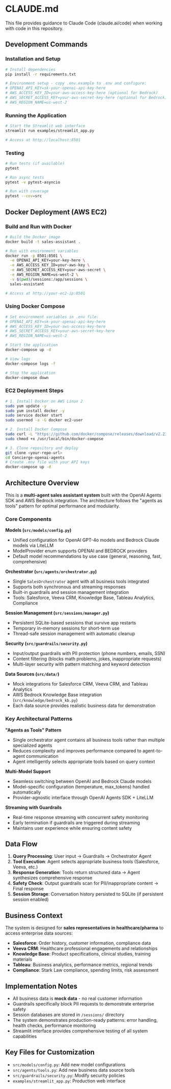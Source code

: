 # CLAUDE.md

This file provides guidance to Claude Code (claude.ai/code) when working with code in this repository.

## Development Commands

### Installation and Setup
```bash
# Install dependencies
pip install -r requirements.txt

# Environment setup - copy .env.example to .env and configure:
# OPENAI_API_KEY=sk-your-openai-api-key-here
# AWS_ACCESS_KEY_ID=your-aws-access-key-here (optional for Bedrock)
# AWS_SECRET_ACCESS_KEY=your-aws-secret-key-here (optional for Bedrock)
# AWS_REGION_NAME=us-west-2
```

### Running the Application
```bash
# Start the Streamlit web interface
streamlit run examples/streamlit_app.py

# Access at http://localhost:8501
```

### Testing
```bash
# Run tests (if available)
pytest

# Run async tests  
pytest -v pytest-asyncio

# Run with coverage
pytest --cov=src
```

## Docker Deployment (AWS EC2)

### Build and Run with Docker
```bash
# Build the Docker image
docker build -t sales-assistant .

# Run with environment variables
docker run -p 8501:8501 \
  -e OPENAI_API_KEY=your-key-here \
  -e AWS_ACCESS_KEY_ID=your-aws-key \
  -e AWS_SECRET_ACCESS_KEY=your-aws-secret \
  -e AWS_REGION_NAME=us-west-2 \
  -v $(pwd)/sessions:/app/sessions \
  sales-assistant

# Access at http://your-ec2-ip:8501
```

### Using Docker Compose
```bash
# Set environment variables in .env file:
# OPENAI_API_KEY=sk-your-openai-api-key-here
# AWS_ACCESS_KEY_ID=your-aws-access-key-here
# AWS_SECRET_ACCESS_KEY=your-aws-secret-key-here
# AWS_REGION_NAME=us-west-2

# Start the application
docker-compose up -d

# View logs
docker-compose logs -f

# Stop the application  
docker-compose down
```

### EC2 Deployment Steps
```bash
# 1. Install Docker on AWS Linux 2
sudo yum update -y
sudo yum install docker -y
sudo service docker start
sudo usermod -a -G docker ec2-user

# 2. Install Docker Compose
sudo curl -L "https://github.com/docker/compose/releases/download/v2.23.0/docker-compose-$(uname -s)-$(uname -m)" -o /usr/local/bin/docker-compose
sudo chmod +x /usr/local/bin/docker-compose

# 3. Clone repository and deploy
git clone <your-repo-url>
cd Concierge-openai-agents
# Create .env file with your API keys
docker-compose up -d
```

## Architecture Overview

This is a **multi-agent sales assistant system** built with the OpenAI Agents SDK and AWS Bedrock integration. The architecture follows the "agents as tools" pattern for optimal performance and modularity.

### Core Components

**Models (`src/models/config.py`)**
- Unified configuration for OpenAI GPT-4o models and Bedrock Claude models via LiteLLM
- ModelProvider enum supports OPENAI and BEDROCK providers
- Default model recommendations by use case (general, reasoning, fast, comprehensive)

**Orchestrator (`src/agents/orchestrator.py`)**  
- Single `SalesOrchestrator` agent with all business tools integrated
- Supports both synchronous and streaming responses
- Built-in guardrails and session management integration
- Tools: Salesforce, Veeva CRM, Knowledge Base, Tableau Analytics, Compliance

**Session Management (`src/sessions/manager.py`)**
- Persistent SQLite-based sessions that survive app restarts
- Temporary in-memory sessions for short-term use
- Thread-safe session management with automatic cleanup

**Security (`src/guardrails/security.py`)**
- Input/output guardrails with PII protection (phone numbers, emails, SSN)
- Content filtering (blocks math problems, jokes, inappropriate requests)
- Multi-layer security with pattern matching and keyword detection

**Data Sources (`src/data/`)**
- Mock integrations for Salesforce CRM, Veeva CRM, and Tableau Analytics
- AWS Bedrock Knowledge Base integration (`src/knowledge/bedrock_kb.py`)
- Each data source provides realistic business data for demonstration

### Key Architectural Patterns

**"Agents as Tools" Pattern**
- Single orchestrator agent contains all business tools rather than multiple specialized agents
- Reduces complexity and improves performance compared to agent-to-agent communication
- Agent intelligently selects appropriate tools based on query context

**Multi-Model Support**
- Seamless switching between OpenAI and Bedrock Claude models
- Model-specific configuration (temperature, max_tokens) handled automatically
- Provider-agnostic interface through OpenAI Agents SDK + LiteLLM

**Streaming with Guardrails**
- Real-time response streaming with concurrent safety monitoring
- Early termination if guardrails are triggered during streaming
- Maintains user experience while ensuring content safety

## Data Flow

1. **Query Processing**: User input → Guardrails → Orchestrator Agent
2. **Tool Execution**: Agent selects appropriate business tools (Salesforce, Veeva, etc.)
3. **Response Generation**: Tools return structured data → Agent synthesizes comprehensive response
4. **Safety Check**: Output guardrails scan for PII/inappropriate content → Final response
5. **Session Storage**: Conversation history persisted to SQLite (if persistent session enabled)

## Business Context

The system is designed for **sales representatives in healthcare/pharma** to access enterprise data sources:

- **Salesforce**: Order history, customer information, compliance data
- **Veeva CRM**: Healthcare professional engagements and relationships  
- **Knowledge Base**: Product specifications, clinical studies, training materials
- **Tableau**: Business analytics, performance metrics, regional trends
- **Compliance**: Stark Law compliance, spending limits, risk assessment

## Implementation Notes

- All business data is **mock data** - no real customer information
- Guardrails specifically block PII requests to demonstrate enterprise safety
- Session databases are stored in `/sessions/` directory
- The system demonstrates production-ready patterns: error handling, health checks, performance monitoring
- Streamlit interface provides comprehensive testing of all system capabilities

## Key Files for Customization

- `src/models/config.py`: Add new model configurations
- `src/agents/tools.py`: Add new business data source tools
- `src/guardrails/security.py`: Modify security policies
- `examples/streamlit_app.py`: Production web interface